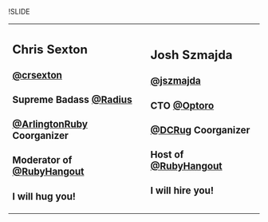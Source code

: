 !SLIDE

<table class="omg"><tr>
    <td class="red">
      <h2>Chris Sexton</h2>
      <h3><a href="http://twitter.com/crsexton">@crsexton</a></h3>
      <h3>Supreme Badass <a href="http://www.radius-networks.com/">@Radius</a></h3>
      <h3><a href="http://www.meetup.com/Arlington-Ruby/">@ArlingtonRuby</a> Coorganizer</h3>
      <h3>Moderator of <a href="http://therubyhangout.com">@RubyHangout</a></h3>
      <h3>I will hug you!</h3>
    </td>
    <td class="blue">
      <h2>Josh Szmajda</h2>
      <h3><a href="http://twitter.com/jszmajda">@jszmajda</a></h3>
      <h3>CTO <a href="http://www.optoro.com">@Optoro</a></h3>
      <h3><a href="http://www.dcrug.org/">@DCRug</a> Coorganizer</h3>
      <h3>Host of <a href="http://therubyhangout.com">@RubyHangout</a></h3>
      <h3>I will hire you!</h3>
    </td>
</tr></table>
